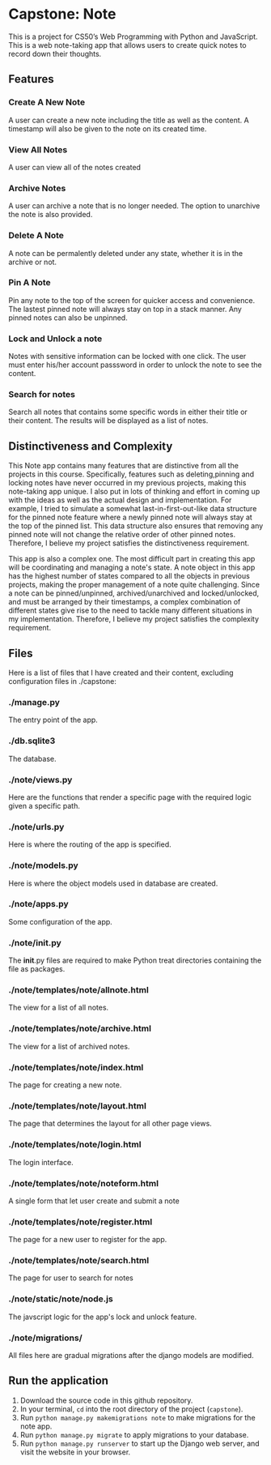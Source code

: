 # Capstone: Note

This is a project for CS50’s Web Programming with Python and JavaScript. This is a web note-taking app that allows users to create quick notes to record down their thoughts.

## Features

### Create A New Note
A user can create a new note including the title as well as the content. A timestamp will also be given to the note on its created time.

### View All Notes
A user can view all of the notes created

### Archive Notes
A user can archive a note that is no longer needed. The option to unarchive the note is also provided.

### Delete A Note
A note can be permalently deleted under any state, whether it is in the archive or not.

### Pin A Note 
Pin any note to the top of the screen for quicker access and convenience. The lastest pinned note will always stay on top in a stack manner. Any pinned notes can also be unpinned.

### Lock and Unlock a note
Notes with sensitive information can be locked with one click. The user must enter his/her account passsword in order to unlock the note to see the content.

### Search for notes
Search all notes that contains some specific words in either their title or their content. The results will be displayed as a list of notes.

## Distinctiveness and Complexity
This Note app contains many features that are distinctive from all the projects in this course. Specifically, features such as deleting,pinning and locking notes have never occurred in my previous projects, making this note-taking app unique. I also put in lots of thinking and effort in coming up with the ideas as well as the actual design and implementation. For example, I tried to simulate a somewhat last-in-first-out-like data structure for the pinned note feature where a newly pinned note will always stay at the top of the pinned list. This data structure also ensures that removing any pinned note will not change the relative order of other pinned notes. Therefore, I believe my project satisfies the distinctiveness requirement.

This app is also a complex one. The most difficult part in creating this app will be coordinating and managing a note's state. A note object in this app has the highest number of states compared to all the objects in previous projects, making the proper management of a note quite challenging.  Since a note can be pinned/unpinned, archived/unarchived and locked/unlocked, and must be arranged by their timestamps, a complex combination of different states give rise to the need to tackle many different situations in my implementation. Therefore, I believe my project satisfies the complexity requirement.

## Files
Here is a list of files that I have created and their content, excluding configuration files in ./capstone:

### ./manage.py
The entry point of the app.

### ./db.sqlite3
The database.

### ./note/views.py
Here are the functions that render a specific page with the required logic given a specific path.

### ./note/urls.py
Here is where the routing of the app is specified.

### ./note/models.py
Here is where the object models used in database are created.

### ./note/apps.py
Some configuration of the app.

### ./note/__init__.py
The __init__.py files are required to make Python treat directories containing the file as packages.

### ./note/templates/note/allnote.html
The view for a list of all notes.

### ./note/templates/note/archive.html
The view for a list of archived notes.

### ./note/templates/note/index.html
The page for creating a new note.

### ./note/templates/note/layout.html
The page that determines the layout for all other page views.

### ./note/templates/note/login.html
The login interface.

### ./note/templates/note/noteform.html
A single form that let user create and submit a note

### ./note/templates/note/register.html
The page for a new user to register for the app.

### ./note/templates/note/search.html
The page for user to search for notes

### ./note/static/note/node.js
The javscript logic for the app's lock and unlock feature.

### ./note/migrations/
All files here are gradual migrations after the django models are modified.

## Run the application
1. Download the source code in this github repository.
2. In your terminal, `cd` into the root directory of the project (`capstone`).
3. Run `python manage.py makemigrations note` to make migrations for the note app.
4. Run `python manage.py migrate` to apply migrations to your database.
5. Run `python manage.py runserver` to start up the Django web server, and visit the website in your browser.

